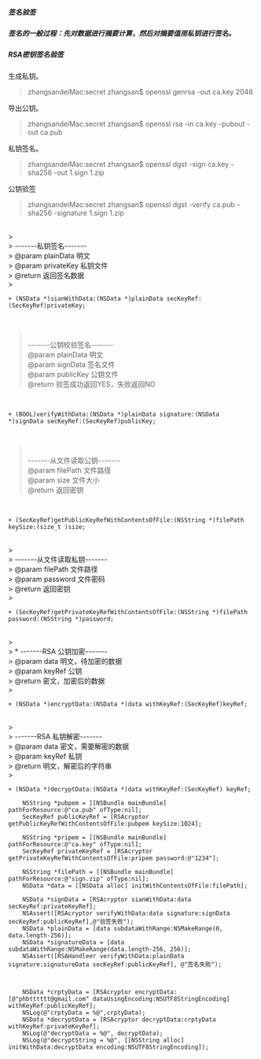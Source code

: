 ##### 签名验签
##### 签名的一般过程：先对数据进行摘要计算，然后对摘要值用私钥进行签名。

##### RSA密钥签名验签
生成私钥。
>zhangsandeiMac:secret zhangsan$ openssl genrsa -out ca.key 2048

导出公钥。
>zhangsandeiMac:secret zhangsan$ openssl rsa -in ca.key -pubout -out ca.pub


私钥签名。
>zhangsandeiMac:secret zhangsan$ openssl dgst -sign ca.key -sha256 -out 1.sign 1.zip 

公钥验签
>zhangsandeiMac:secret zhangsan$ openssl dgst -verify ca.pub -sha256 -signature 1.sign 1.zip 

<br/>
> <br/>
> -------私钥签名-------<br/>
> @param plainData 明文<br/>
> @param privateKey 私钥文件<br/>
> @return 返回签名数据<br/>
> 
<br/>

```
+ (NSData *)sianWithData:(NSData *)plainData secKeyRef:(SecKeyRef)privateKey;
```

<br/>

> <br/>
> -------公钥校验签名-------<br/>
> @param plainData 明文<br/>
> @param signData 签名文件<br/>
> @param publicKey 公钥文件<br/>
> @return 验签成功返回YES，失败返回NO<br/>
> 
<br/>

```
+ (BOOL)verifyWithData:(NSData *)plainData signature:(NSData *)signData secKeyRef:(SecKeyRef)publicKey;
```
<br/>

> <br/>
> -------从文件读取公钥-------<br/>
> @param filePath 文件路径<br/>
> @param size 文件大小<br/>
> @return 返回密钥<br/>
> 
<br/>

```
+ (SecKeyRef)getPublicKeyRefWithContentsOfFile:(NSString *)filePath keySize:(size_t )size;
```

<br/>
> <br/>
> -------从文件读取私钥-------<br/>
> @param filePath 文件路径<br/>
> @param password 文件密码<br/>
> @return 返回密钥<br/>
>  
<br/>

```
+ (SecKeyRef)getPrivateKeyRefWithContentsOfFile:(NSString *)filePath password:(NSString *)password;
```

<br/>
> <br/>
> * -------RSA 公钥加密-------<br/>
> @param data 明文，待加密的数据<br/>
> @param keyRef 公钥<br/>
> @return 密文，加密后的数据<br/>
> 
<br/>

```
+ (NSData *)encryptData:(NSData *)data withKeyRef:(SecKeyRef)keyRef;
```

<br/>
> <br/>
> -------RSA 私钥解密-------<br/>
> @param data 密文，需要解密的数据<br/>
> @param keyRef 私钥<br/>
> @return 明文，解密后的字符串<br/>
> 
<br/>

```
+ (NSData *)decryptData:(NSData *)data withKeyRef:(SecKeyRef) keyRef;
```

```object-c
    NSString *pubpem = [[NSBundle mainBundle] pathForResource:@"ca.pub" ofType:nil];
    SecKeyRef publicKeyRef = [RSAcryptor getPublicKeyRefWithContentsOfFile:pubpem keySize:1024];
        
    NSString *pripem = [[NSBundle mainBundle] pathForResource:@"ca.key" ofType:nil];
    SecKeyRef privateKeyRef = [RSAcryptor getPrivateKeyRefWithContentsOfFile:pripem password:@"1234"];
    
    NSString *filePath = [[NSBundle mainBundle] pathForResource:@"sign.zip" ofType:nil];
    NSData *data = [[NSData alloc] initWithContentsOfFile:filePath];

    NSData *signData = [RSAcryptor sianWithData:data secKeyRef:privateKeyRef];
    NSAssert([RSAcryptor verifyWithData:data signature:signData secKeyRef:publicKeyRef],@"验签失败");
    NSData *plainData = [data subdataWithRange:NSMakeRange(0, data.length-256)];
    NSData *signatureData = [data subdataWithRange:NSMakeRange(data.length-256, 256)];
    NSAssert([RSAHandleer verifyWithData:plainData signature:signatureData secKeyRef:publicKeyRef], @"签名失败");
    

    
    NSData *crptyData = [RSAcryptor encryptData:[@"phbtttttt@gmail.com" dataUsingEncoding:NSUTF8StringEncoding] withKeyRef:publicKeyRef];
    NSLog(@"crptyData = %@",crptyData);
    NSData *decryptData = [RSAcryptor decryptData:crptyData withKeyRef:privateKeyRef];
    NSLog(@"decryptData = %@", decryptData);
    NSLog(@"decryptString = %@", [[NSString alloc] initWithData:decryptData encoding:NSUTF8StringEncoding]);
```
